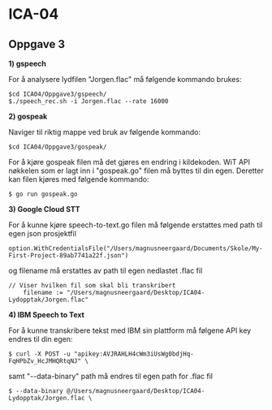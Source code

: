 # ICA-04

## Oppgave 3


**1) gspeech**

For å analysere lydfilen "Jorgen.flac" må følgende kommando brukes:

```
$cd ICA04/Oppgave3/gspeech/
$./speech_rec.sh -i Jorgen.flac --rate 16000
```



**2) gospeak**

Naviger til riktig mappe ved bruk av følgende kommando:

```
$cd ICA04/Oppgave3/gospeak/
```
For å kjøre gospeak filen må det gjøres en endring i kildekoden. WiT API nøkkelen som er lagt inn i "gospeak.go" filen må byttes til din egen. Deretter kan filen kjøres med følgende kommando:
```
$ go run gospeak.go
```


**3) Google Cloud STT**

For å kunne kjøre speech-to-text.go filen må følgende erstattes med path til egen json prosjektfil

```
option.WithCredentialsFile("/Users/magnusneergaard/Documents/Skole/My-First-Project-89ab7741a22f.json")
```

og filename må erstattes av path til egen nedlastet .flac fil

```
// Viser hvilken fil som skal bli transkribert
	filename := "/Users/magnusneergaard/Desktop/ICA04-Lydopptak/Jorgen.flac"
```



**4) IBM Speech to Text**

For å kunne transkribere tekst med IBM sin plattform må følgene API key endres til din egen:

```
$ curl -X POST -u "apikey:AVJRAHLH4cWm3iUsWg0bdjHq-FqHPbZv_HcJMHQRtqNJ" \
```
samt "--data-binary" path må endres til egen path for .flac fil
```
$ --data-binary @/Users/magnusneergaard/Desktop/ICA04-Lydopptak/Jorgen.flac \
```
